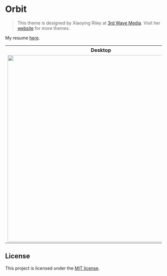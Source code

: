# Orbit
> This theme is designed by Xiaoying Riley at [3rd Wave Media](http://themes.3rdwavemedia.com/). 
> Visit her [website](http://themes.3rdwavemedia.com/) for more themes.

My resume [here](https://webjeda.com/online-cv/).

<table>
  <tr>
    <th>Desktop</th>
    <th>Mobile</th>
  </tr>
  <tr>
    <td>
        <img src="https://webjeda.com/online-cv/assets/images/desktop.png?raw=true" width="600"/>
    </td>
    <td>
        <img src="https://webjeda.com/online-cv/assets/images/mobile.png?raw=true" width="250"/>
    </td>
  </tr>
</table>

## License

This project is licensed under the [MIT license](LICENSE.txt).
